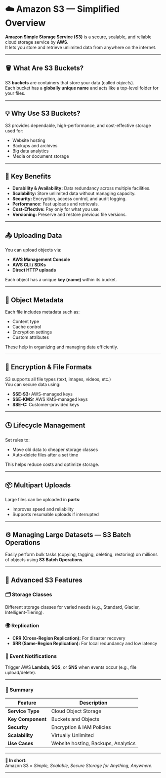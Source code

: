 # ☁️ Amazon S3 — Simplified Overview

**Amazon Simple Storage Service (S3)** is a secure, scalable, and reliable cloud storage service by **AWS**.  
It lets you store and retrieve unlimited data from anywhere on the internet.

---

## 🪣 What Are S3 Buckets?

S3 **buckets** are containers that store your data (called _objects_).  
Each bucket has a **globally unique name** and acts like a top-level folder for your files.

---

## 💡 Why Use S3 Buckets?

S3 provides dependable, high-performance, and cost-effective storage used for:

- Website hosting
- Backups and archives
- Big data analytics
- Media or document storage

---

## 🚀 Key Benefits

- **Durability & Availability:** Data redundancy across multiple facilities.
- **Scalability:** Store unlimited data without managing capacity.
- **Security:** Encryption, access control, and audit logging.
- **Performance:** Fast uploads and retrievals.
- **Cost-Effective:** Pay only for what you use.
- **Versioning:** Preserve and restore previous file versions.

---

## 📤 Uploading Data

You can upload objects via:

- **AWS Management Console**
- **AWS CLI / SDKs**
- **Direct HTTP uploads**

Each object has a unique **key (name)** within its bucket.

---

## 🧾 Object Metadata

Each file includes metadata such as:

- Content type
- Cache control
- Encryption settings
- Custom attributes

These help in organizing and managing data efficiently.

---

## 🔐 Encryption & File Formats

S3 supports all file types (text, images, videos, etc.)  
You can secure data using:

- **SSE-S3:** AWS-managed keys
- **SSE-KMS:** AWS KMS-managed keys
- **SSE-C:** Customer-provided keys

---

## 🕒 Lifecycle Management

Set rules to:

- Move old data to cheaper storage classes
- Auto-delete files after a set time

This helps reduce costs and optimize storage.

---

## 📦 Multipart Uploads

Large files can be uploaded in **parts**:

- Improves speed and reliability
- Supports resumable uploads if interrupted

---

## ⚙️ Managing Large Datasets — S3 Batch Operations

Easily perform bulk tasks (copying, tagging, deleting, restoring) on millions of objects using **S3 Batch Operations**.

---

## 🧰 Advanced S3 Features

### 🗂️ Storage Classes

Different storage classes for varied needs (e.g., Standard, Glacier, Intelligent-Tiering).

### 🌍 Replication

- **CRR (Cross-Region Replication):** For disaster recovery
- **SRR (Same-Region Replication):** For local redundancy and low latency

### 🔔 Event Notifications

Trigger AWS **Lambda**, **SQS**, or **SNS** when events occur (e.g., file upload/delete).

---

### 📘 Summary

| Feature           | Description                         |
| ----------------- | ----------------------------------- |
| **Service Type**  | Cloud Object Storage                |
| **Key Component** | Buckets and Objects                 |
| **Security**      | Encryption & IAM Policies           |
| **Scalability**   | Virtually Unlimited                 |
| **Use Cases**     | Website hosting, Backups, Analytics |

---

**🧠 In short:**  
Amazon S3 = _Simple, Scalable, Secure Storage for Anything, Anywhere._

---
